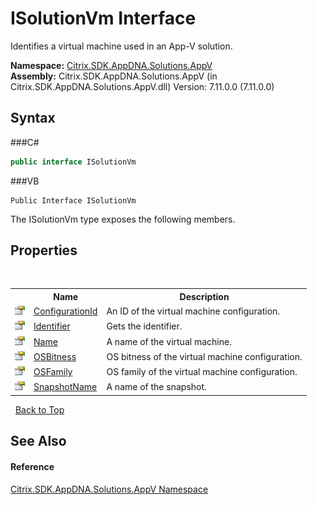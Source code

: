 # ISolutionVm Interface
 

Identifies a virtual machine used in an App-V solution.

**Namespace:**&nbsp;<a href="N_Citrix_SDK_AppDNA_Solutions_AppV">Citrix.SDK.AppDNA.Solutions.AppV</a><br />**Assembly:**&nbsp;Citrix.SDK.AppDNA.Solutions.AppV (in Citrix.SDK.AppDNA.Solutions.AppV.dll) Version: 7.11.0.0 (7.11.0.0)

## Syntax

###C#
```csharp
public interface ISolutionVm
```

###VB
```vbnet
Public Interface ISolutionVm
```

The ISolutionVm type exposes the following members.


## Properties
&nbsp;<table><tr><th></th><th>Name</th><th>Description</th></tr><tr><td>![Public property](media/pubproperty.gif "Public property")</td><td><a href="P_Citrix_SDK_AppDNA_Solutions_AppV_ISolutionVm_ConfigurationId">ConfigurationId</a></td><td>
An ID of the virtual machine configuration.</td></tr><tr><td>![Public property](media/pubproperty.gif "Public property")</td><td><a href="P_Citrix_SDK_AppDNA_Solutions_AppV_ISolutionVm_Identifier">Identifier</a></td><td>
Gets the identifier.</td></tr><tr><td>![Public property](media/pubproperty.gif "Public property")</td><td><a href="P_Citrix_SDK_AppDNA_Solutions_AppV_ISolutionVm_Name">Name</a></td><td>
A name of the virtual machine.</td></tr><tr><td>![Public property](media/pubproperty.gif "Public property")</td><td><a href="P_Citrix_SDK_AppDNA_Solutions_AppV_ISolutionVm_OSBitness">OSBitness</a></td><td>
OS bitness of the virtual machine configuration.</td></tr><tr><td>![Public property](media/pubproperty.gif "Public property")</td><td><a href="P_Citrix_SDK_AppDNA_Solutions_AppV_ISolutionVm_OSFamily">OSFamily</a></td><td>
OS family of the virtual machine configuration.</td></tr><tr><td>![Public property](media/pubproperty.gif "Public property")</td><td><a href="P_Citrix_SDK_AppDNA_Solutions_AppV_ISolutionVm_SnapshotName">SnapshotName</a></td><td>
A name of the snapshot.</td></tr></table>&nbsp;
<a href="#isolutionvm-interface">Back to Top</a>

## See Also


#### Reference
<a href="N_Citrix_SDK_AppDNA_Solutions_AppV">Citrix.SDK.AppDNA.Solutions.AppV Namespace</a><br />